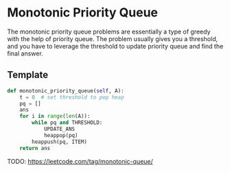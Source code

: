 # Monotonic Priority Queue

The monotonic priority queue problems are essentially a type of greedy with the help of priority queue.
The problem usually gives you a threshold, and you have to leverage the threshold to update priority queue and find the final answer.

## Template

``` py
def monotonic_priority_queue(self, A):
    t = 0  # set threshold to pop heap
    pq = []
    ans
    for i in range(len(A)):
        while pq and THRESHOLD:
            UPDATE_ANS
            heappop(pq)
        heappush(pq, ITEM)
    return ans
```

TODO: https://leetcode.com/tag/monotonic-queue/
